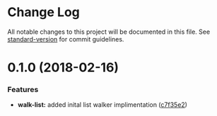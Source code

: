 # Change Log

All notable changes to this project will be documented in this file. See [standard-version](https://github.com/conventional-changelog/standard-version) for commit guidelines.

<a name="0.1.0"></a>
# 0.1.0 (2018-02-16)


### Features

* **walk-list:** added inital list walker implimentation ([c7f35e2](https://github.com/crowdcompass/ember-list-walker/commit/c7f35e2))
